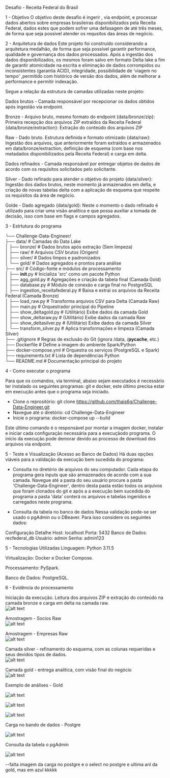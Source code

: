 Desafio - Receita Federal do Brasil

1 - Objetivo
O objetivo deste desafio é ingerir , via endpoint, e processar dados abertos sobre empresas brasileiras disponibilizados pela Receita Federal, dados estes que podem sofrer uma defasagem de até três meses, de forma que seja possível atender os requsitos das áreas de negócio.

2 - Arquitetura de dados
Este projeto foi construído considerando a arquitetura medalhão, de forma que seja possível garantir performance, qualidade e governança dos dados processados. Após a ingestão dos dados disponibilizados, os mesmos foram salvo em formato Delta lake a fim de garantir atomicidade na escrita e eliminação de dados corrompidos ou inconsistentes (garantia ACID), integridade, possibilidade de 'viagem no tempo' ,permitido com histórico de versão dos dados, além de melhorar a performance e permitir indexação.

Segue a relação da estrutura de camadas utilizadas neste projeto:

Dados brutos - Camada responsável por recepcionar os dados obtidos após ingestão via endpoint.

Bronze - Arquivo bruto, mesmo formato do endpoint
{data/bronze/zip}: Primeira recepção dos arquivos ZIP extraídos da Receita Federal
{data/bronze/extraction}: Extração do conteúdo dos arquivos ZIP

Raw - Dado bruto. Estrutura definida e formato otimizado 
{data/raw}: Ingestão dos arquivos, que anteriormente foram extraídos e armazenados em data/bronze/extraction, definição de esquema (com base nos metadados disponibilizados pela Receita Federal) e carga em delta.

Dados refinados - Camada responsável por entregar objetos de dados de acordo com os requisitos solicitados pelo solicitante.

Silver - Dado refinado para atender o objetivo do projeto
{data/silver}: Ingestão dos dados brutos, neste momento já armazenados em delta, e criação de novas tabelas delta com a aplicação de esquema que respeite os requisitos da área de negócio.

Golde - Dado agregado
{data/gold}: Neste o momento o dado refinado é utilizado para criar uma visão analítica e que possa auxiliar a tomada de decisão, isso com base em flags e campos agregados.

3 - Estrtutura do programa

└── Challenge-Data-Engineer/<br>
    ├── data/         # Camadas do Data Lake <br>
    │   ├── bronze/   # Dados brutos após extração (Sem limpeza)<br>
    │   ├── raw/      # Arquivos CSV brutos (Origem)<br>
    │   ├── silver/   # Dados limpos e padronizados<br>
    │   └── gold/     # Dados agregados e prontos para análise<br>
    ├── src/          # Código-fonte e módulos de processamento<br>
    │   ├── __init__.py                  # Inicializa 'src' como um pacote Python <br> 
    │   ├── agg_gold.py                  # Agregações e criação da tabela final (Camada Gold)<br>
    │   ├── database.py                  # Módulo de conexão e carga final no PostgreSQL<br>
    │   ├── ingestion_receitafederal.py  # Baixa e extrai os arquivos da Receita Federal (Camada Bronze)<br>
    │   ├── load_raw.py                  # Transforma arquivos CSV para Delta (Camada Raw)<br>
    │   ├── main.py                      # Orquestrador principal do Pipeline<br>
    │   ├── show_deltagold.py            # (Utilitário) Exibe dados da camada Gold<br>
    │   ├── show_deltaraw.py             # (Utilitário) Exibe dados da camada Raw<br>
    │   ├── show_deltasilver.py          # (Utilitário) Exibe dados da camada Silver<br>
    │   └── transform_silver.py          # Aplica transformações e limpeza (Camada Silver)<br>
    ├── .gitignore                       # Regras de exclusão do Git (ignora /data, /__pycache__, etc.)<br>
    ├── Dockerfile                       # Define a imagem do ambiente Spark/Python<br>
    ├── docker-compose.yml               # Orquestra os serviços (PostgreSQL e Spark)<br>
    ├── requirements.txt                 # Lista de dependências Python<br>
    └── README.md                        # Documentação principal do projeto<br>
                                         

4 - Como executar o programa

Para que os comandos, via terminal, abaixo sejam executados é necessário ter instalado os seguintes programas: git e docker, este último precisa estar em execução antes que o programa seja iniciado.

 - Clone o reprositório:
    git clone https://github.com/thais6g/Challenge-Data-Engineer.git
 - Navegue até o diretório:
    cd Challenge-Data-Engineer
 - Inicie o programa:
    docker-compose up --build

Este último comando é o responsável por montar a imagem docker, instalar e iniciar cada configuração necessária para a execuçãodo programa.
O início da execução pode demorar devido ao processo de download dos arquivos via endpoint.

5 - Teste e Visualização (Acesso ao Banco de Dados)
Há duas opções viáveis para a validação da execução bem sucedida do programa:

* Consulta no diretório de arquivos do seu computador.
    Cada etapa do programa gera inputs que são armazenados de acordo com a sua camada. Navegue até a pasta do seu usuário procure a pasta 'Challenge-Data-Engineer', dentro desta pasta estão todos os arquivos que foram clonados do git e após a a execução bem sucedida do programa a pasta 'data' conterá os arquivos e tabelas ingeridos e carregados neste programa.

* Consulta da tabela no banco de dados 
    Nessa validação pode-se ser usado o pgAdmin ou o DBeaver. Para isso considere os seguintes dados:

Configuração	Detalhe
Host:	        localhost
Porta:	        5432
Banco de Dados:	recfederal_db
Usuário:	    admin
Senha:      	admin123


5 - Tecnologias Utilizadas
Linguagem: Python 3.11.5

Virtualização: Docker e Docker Compose.

Processamento:  PySpark.

Banco de Dados: PostgreSQL.

6 - Evidência do processamento<br>

Iniciação da execução. Leitura dos arquivos ZIP e extração do conteúdo na camada bronze e carga em delta na camada raw.<br>
![alt text](img_iniciodesafio.png)

Amostragem - Socios Raw<br>
![alt text](img_amost_sociosraw.png)

Amostragem - Empresas Raw<br>
![alt text](img_amost_empraw.png)

Camada silver - refinamento do esquema, com as colunas requeridas e seus devidos tipos de dados.<br>
![alt text](img_silver.png)

Camada gold - entrega analítica, com visão final do negócio<br>
![alt text](img_gold.png)

Exemplo de análises - Gold<br>

![alt text](img_exanl1.png)

![alt text](img_exanl2.png)<br>

![alt text](img_exanl3.png)<br>

Carga no bando de dados - Postgre<br>

![alt text](img_cargabd.png)<br>

Consulta da tabela o pgAdmin

![alt text](img_pgadmin.png)

--falta imagem da carga no postgre e o select no postgre e ultima anl da gold, mas em azul kkkkk
